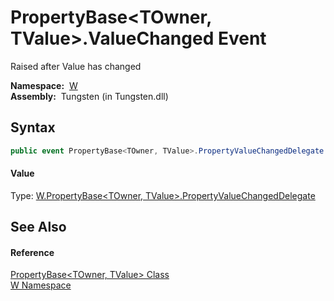 PropertyBase&lt;TOwner, TValue>.ValueChanged Event
==================================================
   Raised after Value has changed

  **Namespace:**  [W][1]  
  **Assembly:**  Tungsten (in Tungsten.dll)

Syntax
------

```csharp
public event PropertyBase<TOwner, TValue>.PropertyValueChangedDelegate ValueChanged
```

#### Value
Type: [W.PropertyBase&lt;TOwner, TValue>.PropertyValueChangedDelegate][2]

See Also
--------

#### Reference
[PropertyBase&lt;TOwner, TValue> Class][3]  
[W Namespace][1]  

[1]: ../README.md
[2]: ../PropertyBase_2_PropertyValueChangedDelegate/README.md
[3]: README.md